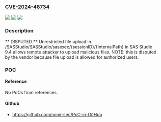 ### [CVE-2024-48734](https://cve.mitre.org/cgi-bin/cvename.cgi?name=CVE-2024-48734)
![](https://img.shields.io/static/v1?label=Product&message=n%2Fa&color=blue)
![](https://img.shields.io/static/v1?label=Version&message=n%2Fa&color=blue)
![](https://img.shields.io/static/v1?label=Vulnerability&message=n%2Fa&color=brighgreen)

### Description

** DISPUTED ** Unrestricted file upload in /SASStudio/SASStudio/sasexec/{sessionID}/{InternalPath} in SAS Studio 9.4 allows remote attacker to upload malicious files. NOTE: this is disputed by the vendor because file upload is allowed for authorized users.

### POC

#### Reference
No PoCs from references.

#### Github
- https://github.com/nomi-sec/PoC-in-GitHub

